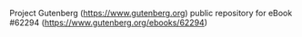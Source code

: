 Project Gutenberg (https://www.gutenberg.org) public repository for eBook #62294 (https://www.gutenberg.org/ebooks/62294)
